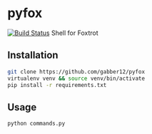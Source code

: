 # pyfox

[![Build Status](https://travis-ci.org/gabber12/pyfox.svg?branch=master)](https://travis-ci.org/gabber12/pyfox)
Shell for Foxtrot

## Installation
```sh
git clone https://github.com/gabber12/pyfox
virtualenv venv && source venv/bin/activate
pip install -r requirements.txt
```

## Usage
```sh
python commands.py
```


